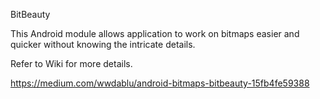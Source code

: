 BitBeauty

This Android module allows application to work on bitmaps easier and quicker without knowing the intricate details.

Refer to Wiki for more details.

https://medium.com/wwdablu/android-bitmaps-bitbeauty-15fb4fe59388

